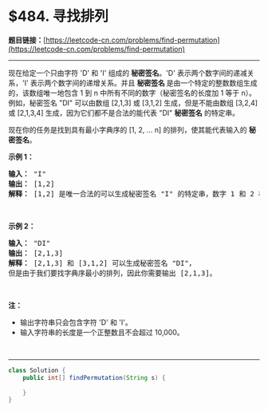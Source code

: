 # $484. 寻找排列

**题目链接：**[https://leetcode-cn.com/problems/find-permutation](https://leetcode-cn.com/problems/find-permutation)

---

<div class="content__1Y2H">
 <div class="notranslate">
  <p>现在给定一个只由字符 'D' 和 'I' 组成的 <strong>秘密签名</strong>。'D' 表示两个数字间的递减关系，'I' 表示两个数字间的递增关系。并且 <strong>秘密签名 </strong>是由一个特定的整数数组生成的，该数组唯一地包含 1 到 n 中所有不同的数字（秘密签名的长度加 1 等于 n）。例如，秘密签名 "DI" 可以由数组 [2,1,3] 或 [3,1,2] 生成，但是不能由数组 [3,2,4] 或&nbsp;[2,1,3,4] 生成，因为它们都不是合法的能代表&nbsp;"DI" <strong>秘密签名</strong> 的特定串。</p> 
  <p>现在你的任务是找到具有最小字典序的 [1, 2, ... n] 的排列，使其能代表输入的 <strong>秘密签名</strong>。</p> 
  <p><strong>示例 1：</strong></p> 
  <pre class="language-text"><strong>输入：</strong> "I"
<strong>输出：</strong> [1,2]
<strong>解释：</strong> [1,2] 是唯一合法的可以生成秘密签名 "I" 的特定串，数字 1 和 2 构成递增关系。
</pre> 
  <p>&nbsp;</p> 
  <p><strong>示例 2：</strong></p> 
  <pre class="language-text"><strong>输入：</strong> "DI"
<strong>输出：</strong> [2,1,3]
<strong>解释：</strong> [2,1,3] 和 [3,1,2] 可以生成秘密签名 "DI"，
但是由于我们要找字典序最小的排列，因此你需要输出 [2,1,3]。
</pre> 
  <p>&nbsp;</p> 
  <p><strong>注：</strong></p> 
  <ul> 
   <li>输出字符串只会包含字符 'D' 和 'I'。</li> 
   <li>输入字符串的长度是一个正整数且不会超过 10,000。</li> 
  </ul> 
  <p>&nbsp;</p> 
 </div>
</div>

---

```java
class Solution {
    public int[] findPermutation(String s) {
        
    }
}
```